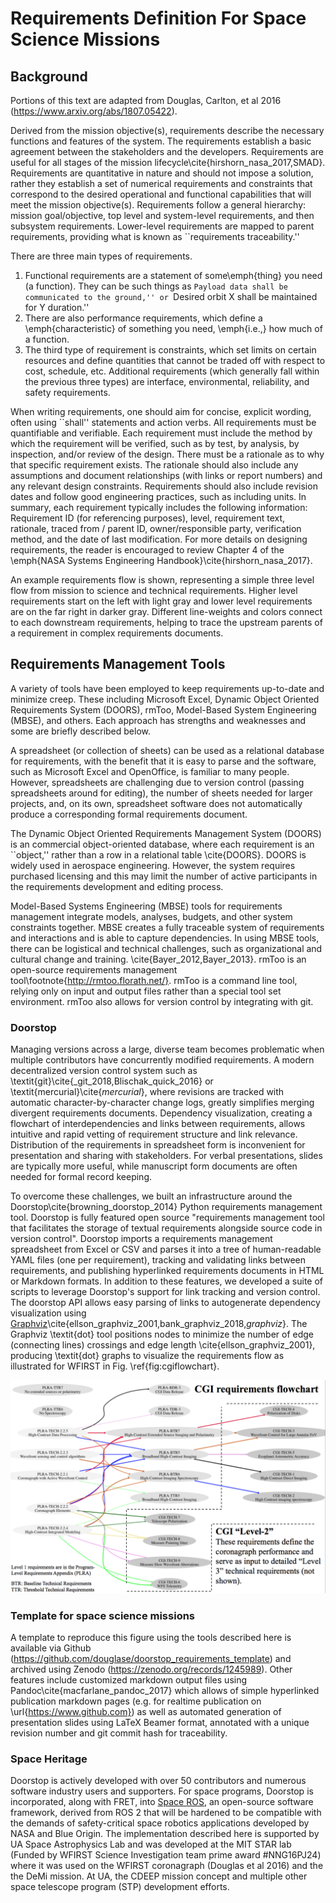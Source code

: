# Requirements Definition For Space Science Missions

## Background
Portions of this text are adapted from Douglas, Carlton, et al 2016 (https://www.arxiv.org/abs/1807.05422).

Derived from the mission objective(s), requirements describe the necessary functions and features of the system. The requirements establish a basic agreement between the stakeholders and the developers. Requirements are useful for all stages of the mission lifecycle\cite{hirshorn_nasa_2017,SMAD}. Requirements are quantitative in nature and should not impose a solution, rather they establish a set of numerical requirements and constraints that correspond to the desired operational and functional capabilities that will meet the mission objective(s). Requirements follow a general hierarchy: mission goal/objective, top level and system-level requirements, and then subsystem requirements. 
Lower-level requirements are mapped to parent requirements, providing what is known as ``requirements traceability.'' 


There are three main types of requirements.
1. Functional requirements are a statement of some\emph{thing} you need (a function). They can be such things as ``Payload data shall be communicated to the ground,'' or ``Desired orbit X shall be maintained for Y duration.''
2. There are also performance requirements, which define a \emph{characteristic} of something you need, \emph{i.e.,} how much of a function.
3.  The third type of requirement is constraints, which set limits on certain resources and define quantities that cannot be traded off with respect to cost, schedule, etc. Additional requirements (which generally fall within the previous three types) are interface, environmental, reliability, and safety requirements.

When writing requirements, one should aim for concise, explicit wording, often using ``shall'' statements and action verbs. 
All requirements must be quantifiable and verifiable. Each requirement must include the method by which the requirement will be verified, such as by test, by analysis, by inspection, and/or review of the design. There must be a rationale as to why that specific requirement exists. The rationale should also include any assumptions and document relationships (with links or report numbers) and any relevant design constraints. Requirements should also include revision dates and follow good engineering practices, such as including units. In summary, each requirement typically includes the following information: Requirement ID (for referencing purposes), level, requirement text, rationale, traced from / parent ID, owner/responsible party, verification method, and the date of last modification.
For more details on designing requirements, the reader is encouraged to review Chapter 4 of the \emph{NASA Systems Engineering Handbook}\cite{hirshorn_nasa_2017}. 


An example requirements  flow is shown, representing a simple three level flow from mission to science and technical requirements. 
Higher level requirements start on the left with light gray and lower level requirements are on the far right in darker gray.
Different line-weights and colors connect to each downstream requirements, helping to trace the upstream parents of a requirement in complex requirements documents.


## Requirements Management Tools

A variety of tools have been employed to keep requirements up-to-date and minimize creep. These including Microsoft Excel, Dynamic Object Oriented Requirements System (DOORS), rmToo, Model-Based System Engineering (MBSE), and others.
Each approach has strengths and weaknesses and some are briefly described below. 

A  spreadsheet (or collection of sheets) can be used as a relational database for requirements, with the benefit that it is easy to parse and the software, such as Microsoft Excel and OpenOffice, is familiar to many people.
 However, spreadsheets are challenging due to version control (passing spreadsheets around for editing), the number of sheets needed for larger projects, and, on its own, spreadsheet software does not automatically produce a corresponding formal requirements document.

The Dynamic Object Oriented Requirements Management System (DOORS) is an commercial object-oriented database, where each requirement is an ``object,'' rather than a row in a relational table \cite{DOORS}. 
DOORS is widely used in aerospace engineering. However, the system requires purchased licensing and this may limit the number of active participants in the requirements development and editing process.

Model-Based Systems Engineering (MBSE) tools for requirements management integrate models, analyses, budgets, and other system constraints together. MBSE creates a fully traceable system of requirements and interactions and is able to capture dependencies. In using MBSE tools, there can be logistical and technical challenges, such as organizational and cultural change and training.   \cite{Bayer_2012,Bayer_2013}.  rmToo is an open-source requirements management tool\footnote{http://rmtoo.florath.net/}. rmToo is a command line tool, relying only on input and output files rather than a special tool set environment. rmToo also allows for  version control by integrating with git. 

### Doorstop

Managing versions across a large, diverse team becomes problematic when multiple contributors have concurrently modified requirements. 
A modern decentralized version control system such as \textit{git}\cite{_git_2018,Blischak_quick_2016} or \textit{mercurial}\cite{_mercurial_}, where revisions are tracked  with automatic character-by-character change logs, greatly simplifies merging divergent requirements documents. 
Dependency visualization, creating a flowchart of interdependencies and links between requirements, allows intuitive and rapid vetting of requirement structure and link relevance.
Distribution of the requirements in spreadsheet form is inconvenient for presentation and sharing with stakeholders. For verbal presentations, slides are typically more useful, while manuscript form documents are often needed for formal record keeping. 


To overcome these challenges, we built an infrastructure around the Doorstop\cite{browning_doorstop_2014} Python requirements management tool. Doorstop is fully featured open source "requirements management tool that facilitates the storage of textual requirements alongside source code in version control".
Doorstop imports a requirements management spreadsheet from Excel or CSV and parses it into a tree of human-readable YAML files (one per requirement), tracking and validating links between requirements, and publishing hyperlinked requirements documents in HTML or Markdown formats.
In addition to these features, we developed a suite of scripts to leverage Doorstop's support for link tracking and version control. 
The doorstop API allows easy parsing of links to autogenerate dependency visualization using [Graphviz](https://github.com/xflr6/graphviz)\cite{ellson_graphviz_2001,bank_graphviz_2018,_graphviz_}.
The Graphviz \textit{dot} tool positions nodes to minimize the number of edge (connecting lines) crossings and edge length \cite{ellson_graphviz_2001}, producing
\textit{dot}  graphs to visualize the requirements flow as illustrated for WFIRST in  Fig. \ref{fig:cgiflowchart}.

![WFIRST CGI requirements flow from objectives to Level 2. Level 2 requirements are outlined by the dashed line.  Version 4.8, \textit{git commit}:1a54825. This flowchart was automatically generated using Graphviz and Doorstop (see Section \ref{sec:approach}).\label{fig:cgiflowchart}](assets/cgiflowchart_spie_asti.png)

### Template for space science missions
A template to reproduce this figure using the tools described here is available via Github (https://github.com/douglase/doorstop_requirements_template) and archived using Zenodo (https://zenodo.org/records/1245989). 
Other features include customized markdown output files using Pandoc\cite{macfarlane_pandoc_2017} which allows of simple hyperlinked publication markdown pages (e.g. for realtime publication on \url{https://www.github.com}) as well as automated generation of presentation slides using LaTeX Beamer format,  annotated with a unique revision number and git commit hash for traceability.

### Space Heritage

Doorstop is actively developed with over 50 contributors and numerous software industry users and supporters. For space programs, Doorstop is incorporated, along with FRET, into [Space ROS](https://space-ros.github.io/docs/rolling/Related-Projects/Doorstop.html),  an open-source software framework, derived from ROS 2 that will be hardened to be compatible with the demands of safety-critical space robotics applications developed by NASA and Blue Origin. The implementation described here is supported by UA Space Astrophysics Lab and was developed at the MIT STAR lab (Funded by WFIRST Science Investigation team prime award #NNG16PJ24) where it was used on the WFIRST coronagraph (Douglas et al 2016) and the the DeMi mission. At UA, the CDEEP mission concept and multiple other space telescope program (STP) development efforts. 

